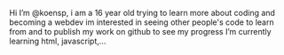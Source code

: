  Hi I’m @koensp, i am a 16 year old trying to learn more about coding and becoming a webdev
im interested in seeing other people's code to learn from and to publish my work on github to see my progress 
 I’m currently learning html, javascript,...
